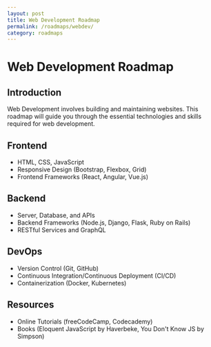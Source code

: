 ```yaml
---
layout: post
title: Web Development Roadmap
permalink: /roadmaps/webdev/
category: roadmaps
---
```


# Web Development Roadmap

## Introduction
Web Development involves building and maintaining websites. This roadmap will guide you through the essential technologies and skills required for web development.

## Frontend
- HTML, CSS, JavaScript
- Responsive Design (Bootstrap, Flexbox, Grid)
- Frontend Frameworks (React, Angular, Vue.js)

## Backend
- Server, Database, and APIs
- Backend Frameworks (Node.js, Django, Flask, Ruby on Rails)
- RESTful Services and GraphQL

## DevOps
- Version Control (Git, GitHub)
- Continuous Integration/Continuous Deployment (CI/CD)
- Containerization (Docker, Kubernetes)

## Resources
- Online Tutorials (freeCodeCamp, Codecademy)
- Books (Eloquent JavaScript by Haverbeke, You Don't Know JS by Simpson)

